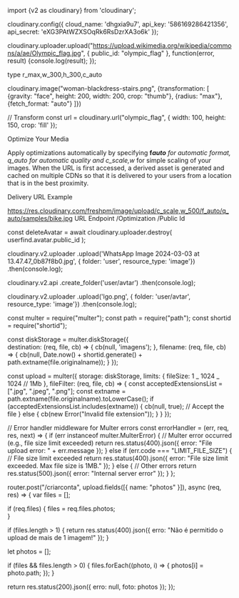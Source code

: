 import {v2 as cloudinary} from 'cloudinary';

cloudinary.config({
cloud_name: 'dhgxia9u7',
api_key: '586169286421356',
api_secret: 'eXG3PAtWZXSOqRk6RsDzrXA3o6k'
});

cloudinary.uploader.upload("https://upload.wikimedia.org/wikipedia/commons/a/ae/Olympic_flag.jpg",
{ public_id: "olympic_flag" },
function(error, result) {console.log(result); });

<!-- transform -->

type r_max,w_300,h_300,c_auto

cloudinary.image("woman-blackdress-stairs.png", {transformation: [
{gravity: "face", height: 200, width: 200, crop: "thumb"},
{radius: "max"},
{fetch_format: "auto"}
]})

// Transform
const url = cloudinary.url("olympic_flag", {
width: 100,
height: 150,
crop: 'fill'
});

<!-- optimaisation deliver -->

Optimize Your Media

Apply optimizations automatically by specifying <b>f*auto</b> for automatic format, q_auto for automatic quality and c_scale,w* for simple scaling of your images. When the URL is first accessed, a derived asset is generated and cached on multiple CDNs so that it is delivered to your users from a location that is in the best proximity.

Delivery URL Example

https://res.cloudinary.com/freshpm/image/upload/c_scale,w_500/f_auto/q_auto/samples/bike.jpg
URL Endpoint /Optimization /Public Id

<!-- ! destroy image  -->

const deleteAvatar = await cloudinary.uploader.destroy(
userfind.avatar.public_id
);

<!-- ! inspet mode in claudanary -->

cloudinary.v2.uploader
.upload('WhatsApp Image 2024-03-03 at 13.47.47_0b87f8b0.jpg', {
folder: 'user',
resource_type: 'image'})
.then(console.log);

cloudinary.v2.api
.create_folder('user/avtar')
.then(console.log);

cloudinary.v2.uploader
.upload('lgo.png', {
folder: 'user/avtar',
resource_type: 'image'})
.then(console.log);

<!-- how to upload image avtar in multer -->

const multer = require("multer");
const path = require("path");
const shortid = require("shortid");

const diskStorage = multer.diskStorage({  
 destination: (req, file, cb) => {
cb(null, 'imagens');
},
filename: (req, file, cb) => {
cb(null, Date.now() + shortid.generate() + path.extname(file.originalname));
}
});

const upload = multer({
storage: diskStorage,
limits: {
fileSize: 1 _ 1024 _ 1024 // 1Mb
},
fileFilter: (req, file, cb) => {
const acceptedExtensionsList = [".jpg", ".jpeg", ".png"];
const extname = path.extname(file.originalname).toLowerCase();
if (acceptedExtensionsList.includes(extname)) {
cb(null, true); // Accept the file
} else {
cb(new Error("Invalid file extension"));
}
}
});

// Error handler middleware for Multer errors
const errorHandler = (err, req, res, next) => {
if (err instanceof multer.MulterError) {
// Multer error occurred (e.g., file size limit exceeded)
return res.status(400).json({ error: "File upload error: " + err.message });
} else if (err.code === "LIMIT_FILE_SIZE") {
// File size limit exceeded
return res.status(400).json({ error: "File size limit exceeded. Max file size is 1MB." });
} else {
// Other errors
return res.status(500).json({ error: "Internal server error" });
}
};

router.post("/criarconta", upload.fields([{ name: "photos" }]), async (req, res) => {
var files = [];

if (req.files) {
files = req.files.photos;  
 }

if (files.length > 1) {
return res.status(400).json({ erro: "Não é permitido o upload de mais de 1 imagem!" });
}

let photos = [];

if (files && files.length > 0) {
files.forEach((photo, i) => {
photos[i] = photo.path;
});
}

return res.status(200).json({ erro: null, foto: photos });
});
